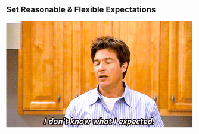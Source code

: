 ##  Set Reasonable & Flexible Expectations

![I don't know what I expected](assets/michael-what-i-expected.gif)
